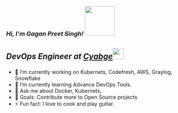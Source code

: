 ### <p><em>Hi, I'm Gagan Preet Singh! <img src="https://media.giphy.com/media/gM5qFksULw54NMWyry/giphy.gif" width="80"></em></p>

## <p><em>DevOps Engineer at <a href="https://www.cybage.com/">Cyabge</a><img src="https://media.giphy.com/media/WUlplcMpOCEmTGBtBW/giphy.gif" width="30"></em></p>

- 🔭 I’m currently working on Kubernets, Codefresh, AWS, Graylog, Snowflake
- 🌱 I’m currently learning Advance DevOps Tools.
- 💬 Ask me about Docker, Kubernets, 
- 🥅 Goals: Contribute more to Open Source projects
- ⚡ Fun fact: I love to cook and play guitar. 

